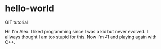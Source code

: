 # hello-world
GIT tutorial

Hi! I'm Alex. I liked programming since I was a kid but never evolved. I allways thought I am too stupid for this. Now I'm 41 and playing again with C++.
